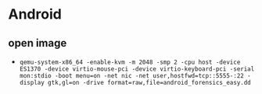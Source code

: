 # Android

## open image

- `qemu-system-x86_64 -enable-kvm -m 2048 -smp 2 -cpu host -device ES1370 -device virtio-mouse-pci -device virtio-keyboard-pci -serial mon:stdio -boot menu=on -net nic -net user,hostfwd=tcp::5555-:22 -display gtk,gl=on -drive format=raw,file=android_forensics_easy.dd`
